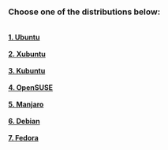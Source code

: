 ### Choose one of the distributions below:
<br>
<a href="https://github.com/Hexayon/gentleman-pack/blob/master/ubuntu.md"><strong>1. Ubuntu</strong></a><br>
<br>
<a href="https://github.com/Hexayon/gentleman-pack/blob/master/xubuntu.md"><strong>2. Xubuntu</strong></a><br>
<br>
<a href="https://github.com/Hexayon/gentleman-pack/blob/master/kubuntu.md"><strong>3. Kubuntu</strong></a><br>
<br>
<a href="https://github.com/Hexayon/gentleman-pack/blob/master/opensuse.md"><strong>4. OpenSUSE</strong></a><br>
<br>
<a href="https://github.com/Hexayon/gentleman-pack/blob/master/manjaro.md"><strong>5. Manjaro</strong></a><br>
<br>
<a href="https://github.com/Hexayon/gentleman-pack/blob/master/debian.md"><strong>6. Debian</strong></a><br>
<br>
<a href="https://github.com/Hexayon/gentleman-pack/blob/master/fedora.md"><strong>7. Fedora</strong></a><br>
<br>
